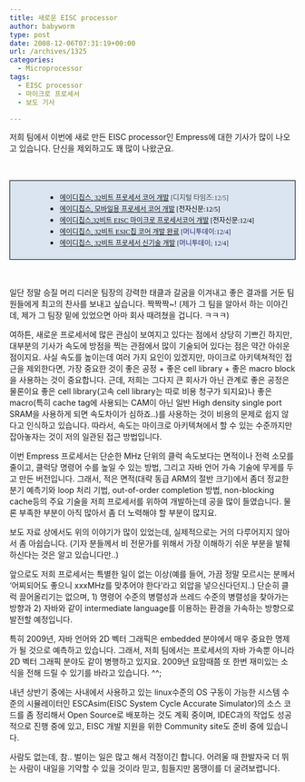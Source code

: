 ```yaml
---
title: 새로운 EISC processor
author: babyworm
type: post
date: 2008-12-06T07:31:19+00:00
url: /archives/1325
categories:
  - Microprocessor
tags:
  - EISC processor
  - 마이크로 프로세서
  - 보도 기사

---
```

저희 팀에서 이번에 새로 만든 EISC processor인 Empress에 대한 기사가 많이 나오고 있습니다. 단신을 제외하고도 꽤 많이 나왔군요. 

 

<div>
  <table style="border-collapse:collapse; background: #dbe5f1" border="0">
    <colgroup> <col style="width:637px"/></colgroup> <tr>
      <td style="padding-left: 7px; padding-right: 7px; border-top:  solid black 0.5pt; border-left:  solid black 0.5pt; border-bottom:  solid black 0.5pt; border-right:  solid black 0.5pt">
        <ul style="margin-left: 40pt">
          <li>
            <a href="http://www.dt.co.kr/contents.html?article_no=2008120502011032740002"><span style="font-family:맑은 고딕; font-size:9pt">에이디칩스, 32비트 프로세서 코어 개발</span></a><span style="font-family:맑은 고딕; font-size:9pt"><span style="color:#444444"> [디지털 타임즈:12/5]</span><br /> </span>
          </li>
          <li>
            <a href="http://www.etnews.co.kr/news/detail.html?id=200812040228"><span style="font-family:맑은 고딕; font-size:9pt">에이디칩스, 모바일용 프로세서 코어 개발</span></a><span style="font-family:맑은 고딕; font-size:9pt"><span style="color:black"> [전자신문:12/5]</span><br /> </span>
          </li>
          <li>
            <a href="http://www.etnews.co.kr/news/detail.html?id=200812040067"><span style="font-family:맑은 고딕; font-size:9pt">에이디칩스,32비트 EISC 마이크로 프로세서코어 개발</span></a><span style="font-family:맑은 고딕; font-size:9pt"><span style="color:black"> [전자신문:12/4]</span><br /> </span>
          </li>
          <li>
            <a href="http://www.moneytoday.co.kr/view/mtview.php?type=1&no=2008120411381354940&outlink=1"><span style="font-family:맑은 고딕; font-size:9pt">에이디칩스, 32비트 ESIC칩 코어 개발 완료</span></a><span style="font-family:맑은 고딕; font-size:9pt"><span style="color:#202162"> [머니투데이:12/4]</span><br /> </span>
          </li>
          <li>
            <a href="http://www.moneytoday.co.kr/view/mtview.php?type=1&no=2008120318370437665&outlink=1"><span style="font-family:맑은 고딕; font-size:9pt">에이디칩스, 32비트 프로세서 신기술 개발</span></a><span style="color:#202162; font-family:맑은 고딕; font-size:9pt"> [머니투데이; 12/4]</span>
          </li>
        </ul>
      </td>
    </tr>
  </table>
</div>

 

일단 정말 승질 머리 디러운 팀장의 강력한 태클과 갈굼을 이겨내고 좋은 결과를 거둔 팀원들에게 최고의 찬사를 보내고 싶습니다. 짝짝짝~! (제가 그 팀을 알아서 하는 이야긴데, 제가 그 팀장 밑에 있었으면 아마 회사 때려쳤을 겁니다. ㅋㅋㅋ) 

여하튼, 새로운 프로세서에 많은 관심이 보여지고 있다는 점에서 상당히 기쁘긴 하지만, 대부분의 기사가 속도에 방점을 찍는 관점에서 많이 기술되어 있다는 점은 약간 아쉬운 점이지요. 사실 속도를 높이는데 여러 가지 요인이 있겠지만, 마이크로 아키텍쳐적인 접근을 제외한다면, 가장 중요한 것이 좋은 공정 + 좋은 cell library + 좋은 macro block을 사용하는 것이 중요합니다. 근데, 저희는 그다지 큰 회사가 아닌 관계로 좋은 공정은 물론이요 좋은 cell library(고속 cell library는 따로 비용 청구가 되지요)나 좋은 macro(특히 cache tag에 사용되는 CAM이 아닌 일반 High density single port SRAM을 사용하게 되면 속도차이가 심하죠..)를 사용하는 것이 비용의 문제로 쉽지 않다고 인식하고 있습니다. 따라서, 속도는 마이크로 아키텍쳐에서 할 수 있는 수준까지만 잡아놓자는 것이 저의 일관된 접근 방법입니다. 

이번 Empress 프로세서는 단순한 MHz 단위의 클럭 속도보다는 면적이나 전력 소모를 줄이고, 클럭당 명령어 수를 높일 수 있는 방법, 그리고 자바 언어 가속 기술에 무게를 두고 만든 버전입니다. 그래서, 적은 면적(대략 동급 ARM의 절반 크기)에서 좀더 정교한 분기 예측기와 loop 처리 기법, out-of-order completion 방법, non-blocking cache등의 주요 기술을 저희 프로세서를 위하여 개발하는데 공을 많이 들였습니다. 물론 부족한 부분이 아직 많아서 좀 더 노력해야 할 부분이 많지요. 

보도 자료 상에서도 위의 이야기가 많이 있었는데, 실제적으로는 거의 다루어지지 않아서 좀 아쉽습니다. (기자 분들께서 비 전문가를 위해서 가장 이해하기 쉬운 부분을 발췌하신다는 것은 알고 있습니다만..) 

앞으로도 저희 프로세서는 특별한 일이 없는 이상(예를 들어, 가끔 정말 모르시는 분께서 &#8216;어찌되어도 좋으니 xxxMHz를 맞추어야 한다&#8217;라고 외압을 넣으신다던지..) 단순히 클럭 끌어올리기는 없으며, 1) 명령어 수준의 병렬성과 쓰레드 수준의 병렬성을 찾아가는 방향과 2) 자바와 같이 intermediate language를 이용하는 환경을 가속하는 방향으로 발전할 예정입니다. 

특히 2009년, 자바 언어와 2D 벡터 그래픽은 embedded 분야에서 매우 중요한 명제가 될 것으로 예측하고 있습니다. 그래서, 저희 팀에서는 프로세서의 자바 가속뿐 아니라 2D 벡터 그래픽 분야도 같이 병행하고 있지요. 2009년 요맘때쯤 또 한번 재미있는 소식을 전해 드릴 수 있기를 바라고 있습니다. ^^; 

내년 상반기 중에는 사내에서 사용하고 있는 linux수준의 OS 구동이 가능한 시스템 수준의 시뮬레이터인 ESCAsim(EISC System Cycle Accurate Simulator)의 소스 코드를 좀 정리해서 Open Source로 배포하는 것도 계획 중이며, IDEC과의 작업도 성공적으로 진행 중에 있고, EISC 개발 지원을 위한 Community site도 준비 중에 있습니다. 

사람도 없는데, 참.. 벌이는 일은 많고 해서 걱정이긴 합니다. 어려울 때 한발자국 더 뛰는 사람이 내일을 기약할 수 있을 것이라 믿고, 힘들지만 몸땡이를 더 굴려보렵니다.